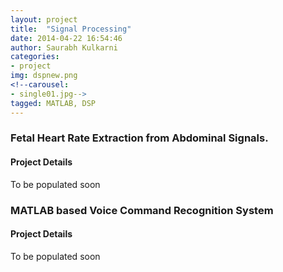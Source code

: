 ```yaml
---
layout: project
title:  "Signal Processing"
date: 2014-04-22 16:54:46
author: Saurabh Kulkarni
categories:
- project
img: dspnew.png
<!--carousel:
- single01.jpg-->
tagged: MATLAB, DSP
---
```

### Fetal Heart Rate Extraction from Abdominal Signals.
#### Project Details
To be populated soon

### MATLAB based Voice Command Recognition System 
#### Project Details
To be populated soon